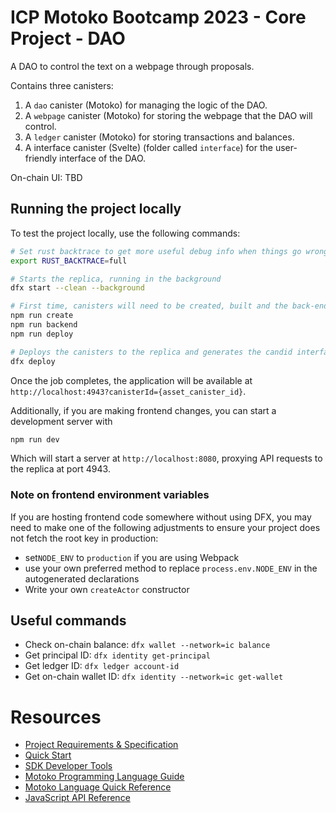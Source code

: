 # ICP Motoko Bootcamp 2023 - Core Project - DAO

A DAO to control the text on a webpage through proposals.

Contains three canisters:

1. A `dao` canister (Motoko) for managing the logic of the DAO.
2. A `webpage` canister (Motoko) for storing the webpage that the DAO will control.
3. A `ledger` canister (Motoko) for storing transactions and balances.
4. A interface canister (Svelte) (folder called `interface`) for the user-friendly interface of the DAO.

On-chain UI: TBD

## Running the project locally

To test the project locally, use the following commands:

```bash
# Set rust backtrace to get more useful debug info when things go wrong
export RUST_BACKTRACE=full

# Starts the replica, running in the background
dfx start --clean --background

# First time, canisters will need to be created, built and the back-end deployed and the declarations generated.
npm run create
npm run backend
npm run deploy

# Deploys the canisters to the replica and generates the candid interface
dfx deploy
```

Once the job completes, the application will be available at `http://localhost:4943?canisterId={asset_canister_id}`.

Additionally, if you are making frontend changes, you can start a development server with

```bash
npm run dev
```

Which will start a server at `http://localhost:8080`, proxying API requests to the replica at port 4943.

### Note on frontend environment variables

If you are hosting frontend code somewhere without using DFX, you may need to make one of the following adjustments to ensure your project does not fetch the root key in production:

- set`NODE_ENV` to `production` if you are using Webpack
- use your own preferred method to replace `process.env.NODE_ENV` in the autogenerated declarations
- Write your own `createActor` constructor

## Useful commands

* Check on-chain balance: `dfx wallet --network=ic balance`
* Get principal ID: `dfx identity get-principal`
* Get ledger ID: `dfx ledger account-id`
* Get on-chain wallet ID: `dfx identity --network=ic get-wallet`

# Resources

- [Project Requirements & Specification](https://github.com/motoko-bootcamp/motokobootcamp-2023/blob/main/core_project/PROJECT.MD)
- [Quick Start](https://internetcomputer.org/docs/current/developer-docs/quickstart/hello10mins)
- [SDK Developer Tools](https://internetcomputer.org/docs/current/developer-docs/build/install-upgrade-remove)
- [Motoko Programming Language Guide](https://internetcomputer.org/docs/current/developer-docs/build/cdks/motoko-dfinity/motoko/)
- [Motoko Language Quick Reference](https://internetcomputer.org/docs/current/references/motoko-ref/)
- [JavaScript API Reference](https://erxue-5aaaa-aaaab-qaagq-cai.raw.ic0.app)
